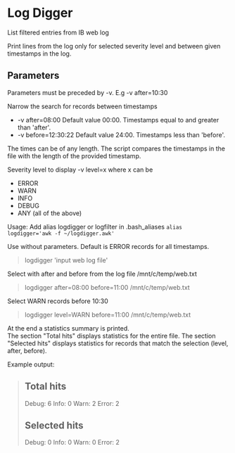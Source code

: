 
# Log Digger


List filtered entries from IB web log

Print lines from the log only for selected severity level and between given timestamps in the log.

Parameters 
----------
Parameters must be preceded by -v. E.g -v after=10:30

Narrow the search for records between timestamps                                                          
- -v after=08:00         Default value 00:00. Timestamps equal to and greater than 'after'.
- -v before=12:30:22     Default value 24:00. Timestamps less than 'before'.

The times can be of any length. The script compares the timestamps in the file with the length of the provided timestamp.

Severity level to display
-v level=x
where x can be 
- ERROR
- WARN
- INFO
- DEBUG
- ANY  (all of the above)



Usage:
   Add alias logdigger or logfilter in .bash_aliases
  `alias logdigger='awk -f ~/logdigger.awk'`

   Use without parameters. Default is ERROR records for all timestamps.
>  logdigger 'input web log file'

   Select with after and before from the log file /mnt/c/temp/web.txt
>  logdigger after=08:00 before=11:00 /mnt/c/temp/web.txt
   
   Select WARN records before 10:30
>  logdigger level=WARN  before=11:00 /mnt/c/temp/web.txt


At the end a statistics summary is printed.  
The section "Total hits" displays statistics for the entire file.
The section "Selected hits" displays statistics for records that match the selection (level, after, before).

Example output:

> Total hits
> ----------
> Debug:            6
> Info:             0
> Warn:             2
> Error:            2
> 
> Selected hits
> -------------
> Debug:            0
> Info:             0
> Warn:             0
> Error:            2   
> 
